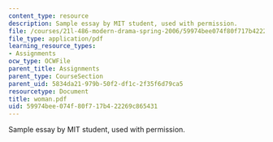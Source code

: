 ```yaml
---
content_type: resource
description: Sample essay by MIT student, used with permission.
file: /courses/21l-486-modern-drama-spring-2006/59974bee074f80f717b422269c865431_woman.pdf
file_type: application/pdf
learning_resource_types:
- Assignments
ocw_type: OCWFile
parent_title: Assignments
parent_type: CourseSection
parent_uid: 5834da21-979b-50f2-df1c-2f35f6d79ca5
resourcetype: Document
title: woman.pdf
uid: 59974bee-074f-80f7-17b4-22269c865431
---
```

Sample essay by MIT student, used with permission.

